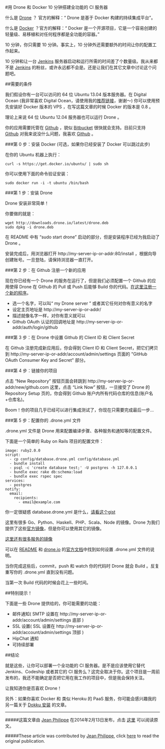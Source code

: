 #用 Drone 和 Docker 10 分钟搭建全功能的 CI 服务器

什么是 [Drone](https://github.com/drone/drone) ？ 官方的解释：“ Drone 是基于 Docker 构建的持续集成平台”。

什么是 [Docker](http://docker.io) ？官方的解释：“ Docker 是一个开源项目，它是一个容易创建的轻量级、易移植和对任何程序都是全功能的容器。”

10 分钟，你只需要 10 分钟。事实上，10 分钟外还需要额外的时间让你的配置工作起来。

10 分钟和让一台 [Jenkins](http://jenkins-ci.org) 服务器启动和运行所需的时间差了个数量级。我从来都不是 [Jenkins](http://jenkins-ci.org) 的粉丝，或许永远都不会是。还是让我们在其它文章中讨论这个问题吧。

##需要的条件

我们假设你有一台可以访问的 64 位 Ubuntu 13.04 版本服务器。在 Digital Ocean (我非常喜欢 Digital Ocean，请使用我的[推荐链接](https://www.digitalocean.com/?refcode=9b3537dd733f)，谢谢～) 你可以使用预先安装好 Docker 版本的 VPS ，在写这篇文章的时候 Docker 的版本是 0.8 。

理论上来说 64 位 Ubuntu 12.04 服务器也可以运行 Drone 。

你的应用需要托管在 [Github](http://github.com) ，貌似 [Bitbucket](http://bitbucket.org) 很快就会支持。目前只支持 [Github](http://github.com) 对我来说没什么问题，我喜欢 [Github](http://github.com) 。

###第 0 步：安装 Docker (可选，如果你已经安装了 Docker 可以跳过此步)

在你的 Ubuntu 机器上执行：


```
curl -s https://get.docker.io/ubuntu/ | sudo sh
```

你可以使用下面的命令验证安装：

```
sudo docker run -i -t ubuntu /bin/bash
```


###第 1 步：安装 Drone

Drone 安装非常简单！

你要做的就是：

```
wget http://downloads.drone.io/latest/drone.deb
sudo dpkg -i drone.deb
```

在 README 中有 “sudo start drone” 启动的部分，但是安装程序已经为我启动了 Drone 。

安装完成后，用浏览器打开 http://my-server-ip-or-addr:80/install ，根据向导创建账号。一旦登陆，请保持浏览器一直打开。

###第 2 步：在 Github 注册一个新的应用

现在你已经有一个 Drone 的服务在运行了，但是我们必须配置一个 Github 的应用使得 Drone 在 Github 的 Pull 或 Push 后能够 Build 你的代码。[在这里注册一个新的程序](https://github.com/settings/applications/new)。

* 选一个名字，可以叫“ my Drone server ” 或者其它任何对你有意义的名字
* 设定主页地址是 http://my-server-ip-or-addr/
* 描述就像名字一样，对你有意义就可以
* Github OAuth 认证的回调地址是 http://my-server-ip-or-addr/auth/login/github

###第 3 步：在 Drone 中设置 Github 的 Client ID 和 Client Secret 

在 Github 注册完成新应用后，你会得到 Client ID 和 Client Secret，把它们拷贝到 http://my-server-ip-or-addr/account/admin/settings 页面的 "GitHub OAuth Consumer Key and Secret" 部分。

###第 4 步：链接你的项目

点击  “New Repository”  按钮页面会转跳到 http://my-server-ip-or-addr/new/github.com 这里，点击 “Link Now” 按钮，一旦接受了 Drone 的 Repository Setup 页的，你会得到 Github 账户内所有代码仓库的信息(账户名+仓库名)。

Boom！你的项目几乎已经可以进行集成测试了，你现在只需要完成最后一步...

###第 5 步：配置你的 .drone.yml 文件

.drone.yml 文件是 Drone 用来配置编译步骤、各种服务和通知等的配置文件。

下面是一个简单的 Ruby on Rails 项目的配置文件：

```
image: ruby2.0.0
script:
  - cp config/database.drone.yml config/database.yml
  - bundle install
  - psql -c 'create database test;' -U postgres -h 127.0.0.1
  - bundle exec rake db:schema:load
  - bundle exec rspec spec
services:
  - postgres
notify:
  email:
    recipients:
      - email@example.com
```

你一定很疑惑 database.drone.yml 是什么，[请看这个gist](https://gist.github.com/jipiboily/0cad2550be91f5c9b5d)

这里有很多 Go、Python、Haskell、PHP、Scala、Node 的镜像。Drone 为我们提供了这些[官方镜像](https://github.com/drone/drone#images)，但是你可以使用其它的镜像。

[这里还有很多服务的镜像](https://github.com/drone/drone#databases)

可以在 [README](https://github.com/drone/drone#builds) 和 [drone.io](http://drone.io/) 的[官方文档](http://docs.drone.io/)中找到如何设置 .drone.yml 文件的说明。

当你完成这些后，commit，push 和 watch 你的代码时 Drone 就会 Build 。反复重写你的 .drone.yml 直到没有问题。 

当第一次 Build 代码的时候会花上一些时间。

##特别提示！

下面是一些 Drone 提供给的，你可能需要的功能：

* 邮件通知( SMTP 设置在  http://my-server-ip-or-addr/account/admin/settings 底部 )
* SSL 设置( SSL 设置在 http://my-server-ip-or-addr/account/admin/settings 顶部 )
* HipChat 通知
* 可持续部署

##结论


就是这些，让你可以部署一个全功能的 CI 服务器。是不是应该使用它替代 Jenkins、Codeship 或者其它的 CI 服务么？这完全取决于你。这个项目是一周前发布的，我还不能确定是否把它用在我工作的项目中，但是我会保持关注。

让我知道你是否喜欢 Drone！

另外：如果你喜欢 Docker 和 类似 Heroku 的 PaaS 服务，你可能会感兴趣我的另一篇关于 [Dokku 安装](http://jipiboily.com/2013/install-dokku-postgresql-with-docker-for-your-rails-app-or-whatever-else-almost) 的文章。

---
#####这篇文章由 [Jean Philippe](https://github.com/jipiboily) 在2014年2月13日发布，点击 [这里](http://jipiboily.com/2014/from-zero-to-fully-working-ci-server-in-less-than-10-minutes-with-drone-docker) 可以阅读原文。

#####These article was contributed by [Jean Philippe](https://github.com/jipiboily), click [here](http://jipiboily.com/2014/from-zero-to-fully-working-ci-server-in-less-than-10-minutes-with-drone-docker) to read the original publication.

